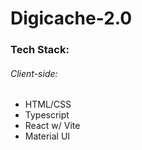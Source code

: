 # Digicache-2.0

### Tech Stack:
###### Client-side:
 - HTML/CSS
 - Typescript
 - React w/ Vite
 - Material UI
